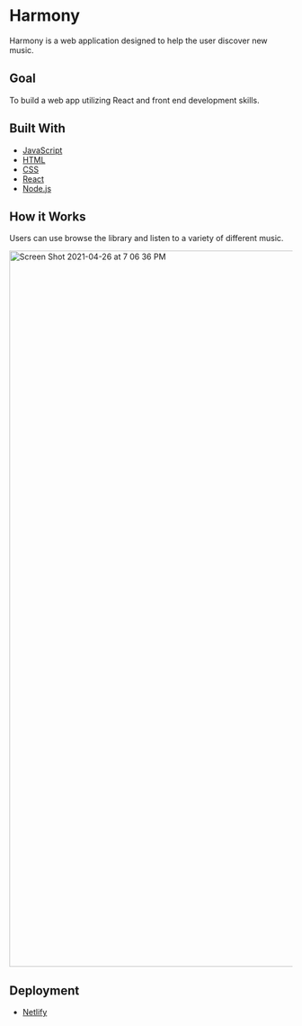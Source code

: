 # Harmony 
Harmony is a web application designed to help the user discover new music.

## Goal
To build a web app utilizing React and front end development skills.

## Built With

* [JavaScript](https://www.javascript.com/)
* [HTML](https://html.spec.whatwg.org)
* [CSS](https://www.w3.org/TR/CSS/#css)
* [React](https://reactjs.org/)
* [Node.js](https://nodejs.org/en/)

## How it Works
Users can use browse the library and listen to a variety of different music.

<img width="1273" alt="Screen Shot 2021-04-26 at 7 06 36 PM" src="https://user-images.githubusercontent.com/72893960/116161897-a3fc0180-a6c2-11eb-93f0-b43bb12c34e6.png">



## Deployment
* [Netlify](https://www.netlify.com)


 
